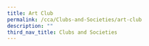 ```yaml
---
title: Art Club
permalink: /cca/Clubs-and-Societies/art-club
description: ""
third_nav_title: Clubs and Societies
---
```

